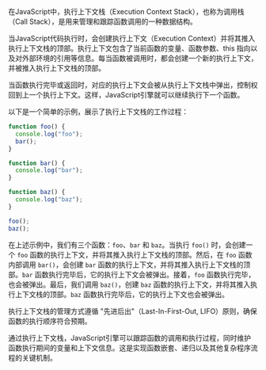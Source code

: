 在JavaScript中，执行上下文栈（Execution Context Stack），也称为调用栈（Call Stack），是用来管理和跟踪函数调用的一种数据结构。

当JavaScript代码执行时，会创建执行上下文（Execution Context）并将其推入执行上下文栈的顶部。执行上下文包含了当前函数的变量、函数参数、this 指向以及对外部环境的引用等信息。每当函数被调用时，都会创建一个新的执行上下文，并被推入执行上下文栈的顶部。

当函数执行完毕或返回时，对应的执行上下文会被从执行上下文栈中弹出，控制权回到上一个执行上下文。这样，JavaScript引擎就可以继续执行下一个函数。

以下是一个简单的示例，展示了执行上下文栈的工作过程：

```javascript
function foo() {
  console.log("foo");
  bar();
}

function bar() {
  console.log("bar");
}

function baz() {
  console.log("baz");
}

foo();
baz();
```

在上述示例中，我们有三个函数：`foo`、`bar` 和 `baz`。当执行 `foo()` 时，会创建一个 `foo` 函数的执行上下文，并将其推入执行上下文栈的顶部。然后，在 `foo` 函数内部调用 `bar()`，会创建 `bar` 函数的执行上下文，并将其推入执行上下文栈的顶部。`bar` 函数执行完毕后，它的执行上下文会被弹出。接着，`foo` 函数执行完毕，也会被弹出。最后，我们调用 `baz()`，创建 `baz` 函数的执行上下文，并将其推入执行上下文栈的顶部。`baz` 函数执行完毕后，它的执行上下文也会被弹出。

执行上下文栈的管理方式遵循 "先进后出"（Last-In-First-Out, LIFO）原则，确保函数的执行顺序符合预期。

通过执行上下文栈，JavaScript引擎可以跟踪函数的调用和执行过程，同时维护函数执行期间的变量和上下文信息。这是实现函数嵌套、递归以及其他复杂程序流程的关键机制。